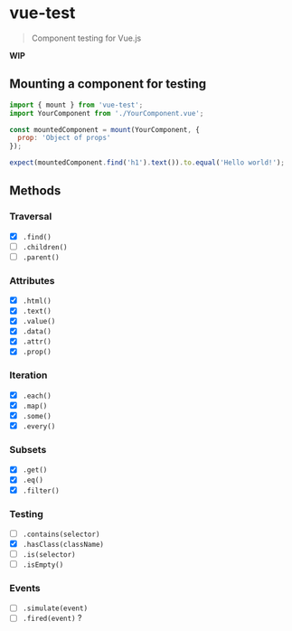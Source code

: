 # vue-test

> Component testing for Vue.js

**WIP**

## Mounting a component for testing

```js
import { mount } from 'vue-test';
import YourComponent from './YourComponent.vue';

const mountedComponent = mount(YourComponent, {
  prop: 'Object of props'
});

expect(mountedComponent.find('h1').text()).to.equal('Hello world!');
```

## Methods

### Traversal

- [x] `.find()`
- [ ] `.children()`
- [ ] `.parent()`

### Attributes

- [x] `.html()`
- [x] `.text()`
- [x] `.value()`
- [x] `.data()`
- [x] `.attr()`
- [x] `.prop()`

### Iteration

- [x] `.each()`
- [x] `.map()`
- [x] `.some()`
- [x] `.every()`

### Subsets

- [x] `.get()`
- [x] `.eq()`
- [x] `.filter()`

### Testing

- [ ] `.contains(selector)`
- [x] `.hasClass(className)`
- [ ] `.is(selector)`
- [ ] `.isEmpty()`

### Events

- [ ] `.simulate(event)`
- [ ] `.fired(event)` ?
